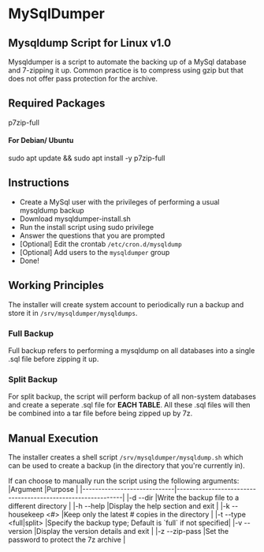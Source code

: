 # MySqlDumper

## Mysqldump Script for Linux v1.0
Mysqldumper is a script to automate the backing up of a MySql database and 7-zipping it up.
Common practice is to compress using gzip but that does not offer pass protection for the archive.

## Required Packages
p7zip-full

#### For Debian/ Ubuntu
sudo apt update && sudo apt install -y p7zip-full

## Instructions
- Create a MySql user with the privileges of performing a usual mysqldump backup
- Download mysqldumper-install.sh
- Run the install script using sudo privilege
- Answer the questions that you are prompted
- [Optional] Edit the crontab `/etc/cron.d/mysqldump`
- [Optional] Add users to the `mysqldumper` group
- Done!

## Working Principles
The installer will create system account to periodically run a backup and store it in `/srv/mysqldumper/mysqldumps`.

### Full Backup
Full backup refers to performing a mysqldump on all databases into a single .sql file before zipping it up.

### Split Backup
For split backup, the script will perform backup of all non-system databases and create a seperate .sql file for __EACH TABLE__. All these .sql files will then be combined into a tar file before being zipped up by 7z.

## Manual Execution
The installer creates a shell script `/srv/mysqldumper/mysqldump.sh` which can be used to create a backup (in the directory that you're currently in).

If can choose to manually run the script using the following arguments:
|Argument                     |Purpose                                                      |
|-----------------------------|-------------------------------------------------------------|
|-d --dir <path>              |Write the backup file to a different directory               |
|-h --help                    |Display the help section and exit                            |
|-k --housekeep <#>           |Keep only the latest # copies in the directory               |
|-t --type <full\|split>      |Specify the backup type; Default is \`full\` if not specified|
|-v --version                 |Display the version details and exit                         |
|-z --zip-pass <password>     |Set the password to protect the 7z archive                   |
